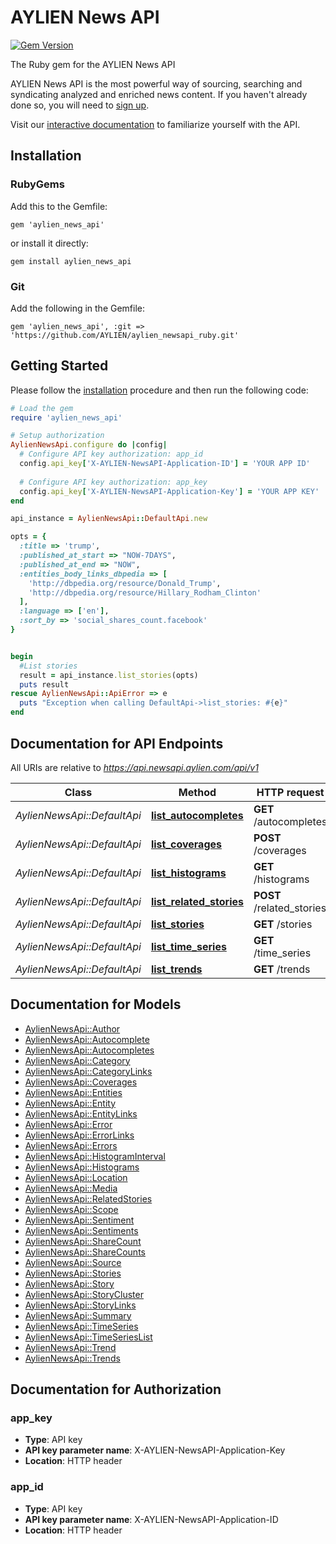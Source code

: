 # AYLIEN News API
[![Gem Version](https://badge.fury.io/rb/aylien_news_api.svg)](https://badge.fury.io/rb/aylien_news_api)

The Ruby gem for the AYLIEN News API

AYLIEN News API is the most powerful way of sourcing, searching and syndicating analyzed and enriched news content. If you haven't already done so, you will need to [sign up](https://newsapi.aylien.com/signup).

Visit our [interactive documentation](https://newsapi.aylien.com/docs/#swagger-ui-container) to familiarize yourself with the API.

## Installation

### RubyGems

Add this to the Gemfile:

    gem 'aylien_news_api'

or install it directly:

	gem install aylien_news_api

### Git

Add the following in the Gemfile:

    gem 'aylien_news_api', :git => 'https://github.com/AYLIEN/aylien_newsapi_ruby.git'


## Getting Started

Please follow the [installation](#installation) procedure and then run the following code:
```ruby
# Load the gem
require 'aylien_news_api'

# Setup authorization
AylienNewsApi.configure do |config|
  # Configure API key authorization: app_id
  config.api_key['X-AYLIEN-NewsAPI-Application-ID'] = 'YOUR APP ID'
  
  # Configure API key authorization: app_key
  config.api_key['X-AYLIEN-NewsAPI-Application-Key'] = 'YOUR APP KEY'
end

api_instance = AylienNewsApi::DefaultApi.new

opts = {
  :title => 'trump',
  :published_at_start => "NOW-7DAYS",
  :published_at_end => "NOW",
  :entities_body_links_dbpedia => [
    'http://dbpedia.org/resource/Donald_Trump',
    'http://dbpedia.org/resource/Hillary_Rodham_Clinton'
  ],
  :language => ['en'],
  :sort_by => 'social_shares_count.facebook'
}


begin
  #List stories
  result = api_instance.list_stories(opts)
  puts result
rescue AylienNewsApi::ApiError => e
  puts "Exception when calling DefaultApi->list_stories: #{e}"
end

```

## Documentation for API Endpoints

All URIs are relative to *https://api.newsapi.aylien.com/api/v1*

Class | Method | HTTP request | Description
------------ | ------------- | ------------- | -------------
*AylienNewsApi::DefaultApi* | [**list_autocompletes**](docs/DefaultApi.md#list_autocompletes) | **GET** /autocompletes | List autocompletes
*AylienNewsApi::DefaultApi* | [**list_coverages**](docs/DefaultApi.md#list_coverages) | **POST** /coverages | List coverages
*AylienNewsApi::DefaultApi* | [**list_histograms**](docs/DefaultApi.md#list_histograms) | **GET** /histograms | List histograms
*AylienNewsApi::DefaultApi* | [**list_related_stories**](docs/DefaultApi.md#list_related_stories) | **POST** /related_stories | List related stories
*AylienNewsApi::DefaultApi* | [**list_stories**](docs/DefaultApi.md#list_stories) | **GET** /stories | List Stories
*AylienNewsApi::DefaultApi* | [**list_time_series**](docs/DefaultApi.md#list_time_series) | **GET** /time_series | List time series
*AylienNewsApi::DefaultApi* | [**list_trends**](docs/DefaultApi.md#list_trends) | **GET** /trends | List trends


## Documentation for Models

 - [AylienNewsApi::Author](docs/Author.md)
 - [AylienNewsApi::Autocomplete](docs/Autocomplete.md)
 - [AylienNewsApi::Autocompletes](docs/Autocompletes.md)
 - [AylienNewsApi::Category](docs/Category.md)
 - [AylienNewsApi::CategoryLinks](docs/CategoryLinks.md)
 - [AylienNewsApi::Coverages](docs/Coverages.md)
 - [AylienNewsApi::Entities](docs/Entities.md)
 - [AylienNewsApi::Entity](docs/Entity.md)
 - [AylienNewsApi::EntityLinks](docs/EntityLinks.md)
 - [AylienNewsApi::Error](docs/Error.md)
 - [AylienNewsApi::ErrorLinks](docs/ErrorLinks.md)
 - [AylienNewsApi::Errors](docs/Errors.md)
 - [AylienNewsApi::HistogramInterval](docs/HistogramInterval.md)
 - [AylienNewsApi::Histograms](docs/Histograms.md)
 - [AylienNewsApi::Location](docs/Location.md)
 - [AylienNewsApi::Media](docs/Media.md)
 - [AylienNewsApi::RelatedStories](docs/RelatedStories.md)
 - [AylienNewsApi::Scope](docs/Scope.md)
 - [AylienNewsApi::Sentiment](docs/Sentiment.md)
 - [AylienNewsApi::Sentiments](docs/Sentiments.md)
 - [AylienNewsApi::ShareCount](docs/ShareCount.md)
 - [AylienNewsApi::ShareCounts](docs/ShareCounts.md)
 - [AylienNewsApi::Source](docs/Source.md)
 - [AylienNewsApi::Stories](docs/Stories.md)
 - [AylienNewsApi::Story](docs/Story.md)
 - [AylienNewsApi::StoryCluster](docs/StoryCluster.md)
 - [AylienNewsApi::StoryLinks](docs/StoryLinks.md)
 - [AylienNewsApi::Summary](docs/Summary.md)
 - [AylienNewsApi::TimeSeries](docs/TimeSeries.md)
 - [AylienNewsApi::TimeSeriesList](docs/TimeSeriesList.md)
 - [AylienNewsApi::Trend](docs/Trend.md)
 - [AylienNewsApi::Trends](docs/Trends.md)


## Documentation for Authorization


### app_key

- **Type**: API key
- **API key parameter name**: X-AYLIEN-NewsAPI-Application-Key
- **Location**: HTTP header

### app_id

- **Type**: API key
- **API key parameter name**: X-AYLIEN-NewsAPI-Application-ID
- **Location**: HTTP header

